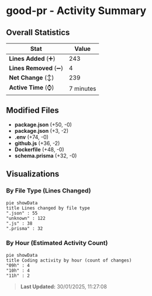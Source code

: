 # good-pr - Activity Summary 

## Overall Statistics

| Stat                   | Value                                                             |
| ---------------------- | ----------------------------------------------------------------- |
| **Lines Added** (➕)   | 243                                          |
| **Lines Removed** (➖) | 4                                        |
| **Net Change** (↕)    | 239                |
| **Active Time** (⌚)   | 7 minutes |


## Modified Files
- **package.json** (+50, -0)
- **package.json** (+3, -2)
- **.env** (+74, -0)
- **github.js** (+36, -2)
- **Dockerfile** (+48, -0)
- **schema.prisma** (+32, -0)

## Visualizations

### By File Type (Lines Changed)

```mermaid
pie showData
title Lines changed by file type
".json" : 55
"unknown" : 122
".js" : 38
".prisma" : 32
```

### By Hour (Estimated Activity Count)

```mermaid
pie showData
title Coding activity by hour (count of changes)
"09h" : 4
"10h" : 4
"11h" : 2
```


> **Last Updated:** 30/01/2025, 11:27:08